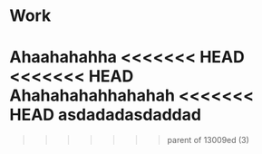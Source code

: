 # Work

Ahaahahahha
<<<<<<< HEAD
<<<<<<< HEAD
Ahahahahahhahahah
<<<<<<< HEAD
asdadadasdaddad
=======
>>>>>>> parent of 13009ed (3)
